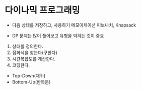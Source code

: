 # 다이나믹 프로그래밍
- 다음 상태를 저장하고, 사용하기
    메모이제이션
    피보나치, Knapsack
    
- DP 문제는 많이 풀어보고 유형을 익히는 것이 중요

1. 상태를 정의한다.
2. 점화식을 찾는다(구한다)
3. 시간복잡도를 계산한다.
4. 코딩한다.

- Top-Down(재귀)
- Bottom-Up(반복문)
